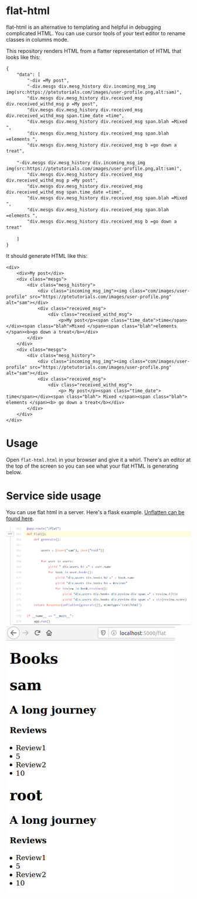 # flat-html

flat-html is an alternative to templating and helpful in debugging complicated HTML. You can use cursor tools of your text editor to rename classes in columns mode.

This repository renders HTML from a flatter representation of HTML that looks like this:

```
{
    "data": [
        "-div =My post",
        "-div.mesgs div.mesg_history div.incoming_msg_img img(src:https://ptetutorials.com/images/user-profile.png,alt:sam)",
        "div.mesgs div.mesg_history div.received_msg div.received_withd_msg p =My post",
        "div.mesgs div.mesg_history div.received_msg div.received_withd_msg span.time_date =time",
        "div.mesgs div.mesg_history div.received_msg span.blah =Mixed ",
        "div.mesgs div.mesg_history div.received_msg span.blah =elements ",
        "div.mesgs div.mesg_history div.received_msg b =go down a treat",
		
	"-div.mesgs div.mesg_history div.incoming_msg_img img(src:https://ptetutorials.com/images/user-profile.png,alt:sam)",
        "div.mesgs div.mesg_history div.received_msg div.received_withd_msg p =My post",
        "div.mesgs div.mesg_history div.received_msg div.received_withd_msg span.time_date =time",
        "div.mesgs div.mesg_history div.received_msg span.blah =Mixed ",
        "div.mesgs div.mesg_history div.received_msg span.blah =elements ",
        "div.mesgs div.mesg_history div.received_msg b =go down a treat"
		
    ]
}
```


It should generate HTML like this:

```
<div>
    <div>My post</div>
    <div class="mesgs">
        <div class="mesg_history">
            <div class="incoming_msg_img"><img class="com/images/user-profile" src="https://ptetutorials.com/images/user-profile.png" alt="sam"></div>
            <div class="received_msg">
                <div class="received_withd_msg">
                    <p>My post</p><span class="time_date">time</span></div><span class="blah">Mixed </span><span class="blah">elements </span><b>go down a treat</b></div>
        </div>
    </div>
    <div class="mesgs">
        <div class="mesg_history">
            <div class="incoming_msg_img"><img class="com/images/user-profile" src="https://ptetutorials.com/images/user-profile.png" alt="sam"></div>
            <div class="received_msg">
                <div class="received_withd_msg">
                    <p> My post</p><span class="time_date"> time</span></div><span class="blah"> Mixed </span><span class="blah"> elements </span><b> go down a treat</b></div>
        </div>
    </div>
</div>
```

# Usage

Open `flat-html.html` in your browser and give it a whirl. There's an editor at the top of the screen so you can see what your flat HTML is generating below.

# Service side usage

You can use flat html in a server. Here's a flask example. [Unflatten can be found here](https://github.com/samsquire/forum/blob/master/app.py#L243).

![flat-html-serverside](flat-html-serverside.png)
![flat-html-output](flat-html-output.png)
